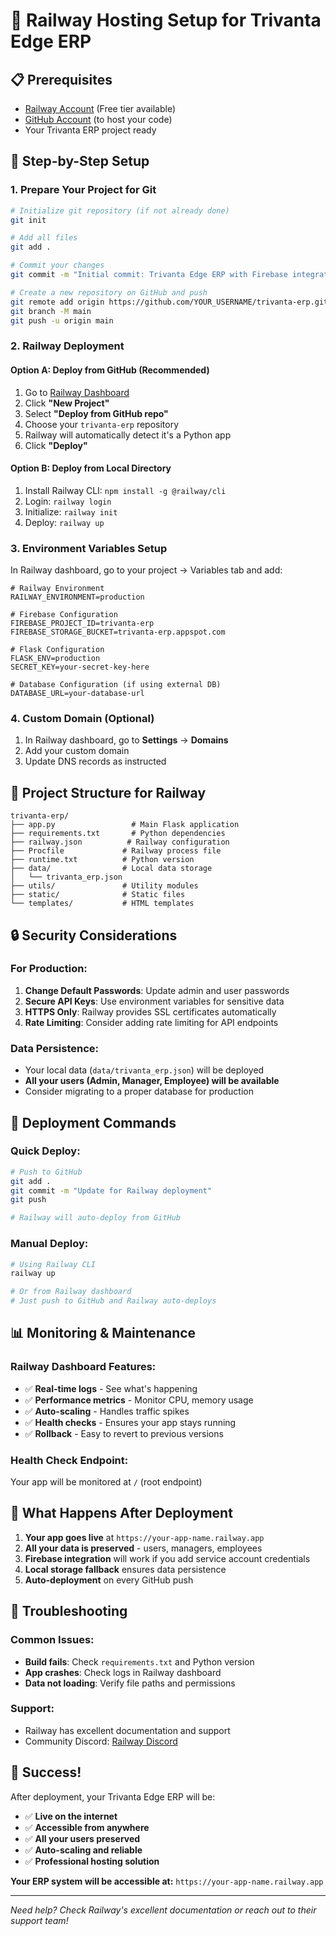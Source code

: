 # 🚀 Railway Hosting Setup for Trivanta Edge ERP

## 📋 **Prerequisites**
- [Railway Account](https://railway.app/) (Free tier available)
- [GitHub Account](https://github.com/) (to host your code)
- Your Trivanta ERP project ready

## 🔧 **Step-by-Step Setup**

### **1. Prepare Your Project for Git**
```bash
# Initialize git repository (if not already done)
git init

# Add all files
git add .

# Commit your changes
git commit -m "Initial commit: Trivanta Edge ERP with Firebase integration"

# Create a new repository on GitHub and push
git remote add origin https://github.com/YOUR_USERNAME/trivanta-erp.git
git branch -M main
git push -u origin main
```

### **2. Railway Deployment**

#### **Option A: Deploy from GitHub (Recommended)**
1. Go to [Railway Dashboard](https://railway.app/dashboard)
2. Click **"New Project"**
3. Select **"Deploy from GitHub repo"**
4. Choose your `trivanta-erp` repository
5. Railway will automatically detect it's a Python app
6. Click **"Deploy"**

#### **Option B: Deploy from Local Directory**
1. Install Railway CLI: `npm install -g @railway/cli`
2. Login: `railway login`
3. Initialize: `railway init`
4. Deploy: `railway up`

### **3. Environment Variables Setup**
In Railway dashboard, go to your project → Variables tab and add:

```env
# Railway Environment
RAILWAY_ENVIRONMENT=production

# Firebase Configuration
FIREBASE_PROJECT_ID=trivanta-erp
FIREBASE_STORAGE_BUCKET=trivanta-erp.appspot.com

# Flask Configuration
FLASK_ENV=production
SECRET_KEY=your-secret-key-here

# Database Configuration (if using external DB)
DATABASE_URL=your-database-url
```

### **4. Custom Domain (Optional)**
1. In Railway dashboard, go to **Settings** → **Domains**
2. Add your custom domain
3. Update DNS records as instructed

## 📁 **Project Structure for Railway**
```
trivanta-erp/
├── app.py                 # Main Flask application
├── requirements.txt       # Python dependencies
├── railway.json          # Railway configuration
├── Procfile             # Railway process file
├── runtime.txt          # Python version
├── data/                # Local data storage
│   └── trivanta_erp.json
├── utils/               # Utility modules
├── static/              # Static files
└── templates/           # HTML templates
```

## 🔒 **Security Considerations**

### **For Production:**
1. **Change Default Passwords**: Update admin and user passwords
2. **Secure API Keys**: Use environment variables for sensitive data
3. **HTTPS Only**: Railway provides SSL certificates automatically
4. **Rate Limiting**: Consider adding rate limiting for API endpoints

### **Data Persistence:**
- Your local data (`data/trivanta_erp.json`) will be deployed
- **All your users (Admin, Manager, Employee) will be available**
- Consider migrating to a proper database for production

## 🚀 **Deployment Commands**

### **Quick Deploy:**
```bash
# Push to GitHub
git add .
git commit -m "Update for Railway deployment"
git push

# Railway will auto-deploy from GitHub
```

### **Manual Deploy:**
```bash
# Using Railway CLI
railway up

# Or from Railway dashboard
# Just push to GitHub and Railway auto-deploys
```

## 📊 **Monitoring & Maintenance**

### **Railway Dashboard Features:**
- ✅ **Real-time logs** - See what's happening
- ✅ **Performance metrics** - Monitor CPU, memory usage
- ✅ **Auto-scaling** - Handles traffic spikes
- ✅ **Health checks** - Ensures your app stays running
- ✅ **Rollback** - Easy to revert to previous versions

### **Health Check Endpoint:**
Your app will be monitored at `/` (root endpoint)

## 🎯 **What Happens After Deployment**

1. **Your app goes live** at `https://your-app-name.railway.app`
2. **All your data is preserved** - users, managers, employees
3. **Firebase integration** will work if you add service account credentials
4. **Local storage fallback** ensures data persistence
5. **Auto-deployment** on every GitHub push

## 🔧 **Troubleshooting**

### **Common Issues:**
- **Build fails**: Check `requirements.txt` and Python version
- **App crashes**: Check logs in Railway dashboard
- **Data not loading**: Verify file paths and permissions

### **Support:**
- Railway has excellent documentation and support
- Community Discord: [Railway Discord](https://discord.gg/railway)

## 🎉 **Success!**

After deployment, your Trivanta Edge ERP will be:
- ✅ **Live on the internet**
- ✅ **Accessible from anywhere**
- ✅ **All your users preserved**
- ✅ **Auto-scaling and reliable**
- ✅ **Professional hosting solution**

**Your ERP system will be accessible at:**
`https://your-app-name.railway.app`

---

*Need help? Check Railway's excellent documentation or reach out to their support team!*
